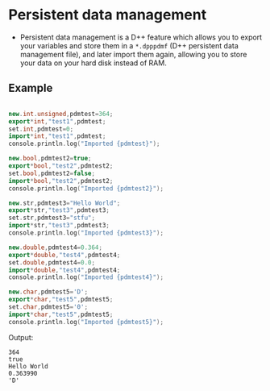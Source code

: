 # Persistent data management

- Persistent data management is a D++ feature which allows you to export your variables and store them in a `*.dpppdmf` (D++ persistent data management file), and later import them again, allowing you to store your data on your hard disk instead of RAM.

## Example

```cpp

new.int.unsigned,pdmtest=364;
export*int,"test1",pdmtest;
set.int,pdmtest=0;
import*int,"test1",pdmtest;
console.println.log("Imported {pdmtest}");

new.bool,pdmtest2=true;
export*bool,"test2",pdmtest2;
set.bool,pdmtest2=false;
import*bool,"test2",pdmtest2;
console.println.log("Imported {pdmtest2}");

new.str,pdmtest3="Hello World";
export*str,"test3",pdmtest3;
set.str,pdmtest3="stfu";
import*str,"test3",pdmtest3;
console.println.log("Imported {pdmtest3}");

new.double,pdmtest4=0.364;
export*double,"test4",pdmtest4;
set.double,pdmtest4=0.0;
import*double,"test4",pdmtest4;
console.println.log("Imported {pdmtest4}");

new.char,pdmtest5='D';
export*char,"test5",pdmtest5;
set.char,pdmtest5='0';
import*char,"test5",pdmtest5;
console.println.log("Imported {pdmtest5}");

```

Output:

```
364
true
Hello World
0.363990
'D'
```